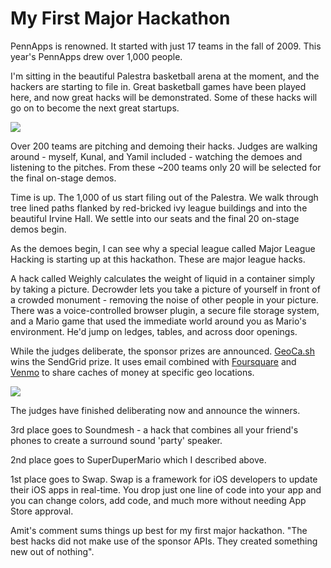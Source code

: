 # My First Major Hackathon

PennApps is renowned. It started with just 17 teams in the fall of 2009. This year's PennApps drew over 1,000 people.

I'm sitting in the beautiful Palestra basketball arena at the moment, and the hackers are starting to file in. Great basketball games have been played here, and now great hacks will be demonstrated. Some of these hacks will go on to become the next great startups.

![](https://raw.github.com/scottmotte/writings/master/images/penn-apps-1.jpg)

Over 200 teams are pitching and demoing their hacks. Judges are walking around - myself, Kunal, and Yamil included - watching the demoes and listening to the pitches. From these ~200 teams only 20 will be selected for the final on-stage demos.

Time is up. The 1,000 of us start filing out of the Palestra. We walk through tree lined paths flanked by red-bricked ivy league buildings and into the beautiful Irvine Hall. We settle into our seats and the final 20 on-stage demos begin.

As the demoes begin, I can see why a special league called Major League Hacking is starting up at this hackathon. These are major league hacks. 

A hack called Weighly calculates the weight of liquid in a container simply by taking a picture. Decrowder lets you take a picture of yourself in front of a crowded monument - removing the noise of other people in your picture. There was a voice-controlled browser plugin, a secure file storage system, and a Mario game that used the immediate world around you as Mario's environment. He'd jump on ledges, tables, and across door openings.

While the judges deliberate, the sponsor prizes are announced. [GeoCa.sh](http://geoca.sh) wins the SendGrid prize. It uses email combined with [Foursquare](http://foursquare.com) and [Venmo](http://venmo.com) to share caches of money at specific geo locations. 

![](https://raw.github.com/scottmotte/writings/master/images/penn-apps-2.jpg)

The judges have finished deliberating now and announce the winners. 

3rd place goes to Soundmesh - a hack that combines all your friend's phones to create a surround sound 'party' speaker.   

2nd place goes to SuperDuperMario which I described above. 

1st place goes to Swap. Swap is a framework for iOS developers to update their iOS apps in real-time. You drop just one line of code into your app and you can change colors, add code, and much more without needing App Store approval.

Amit's comment sums things up best for my first major hackathon. "The best hacks did not make use of the sponsor APIs. They created something new out of nothing".
